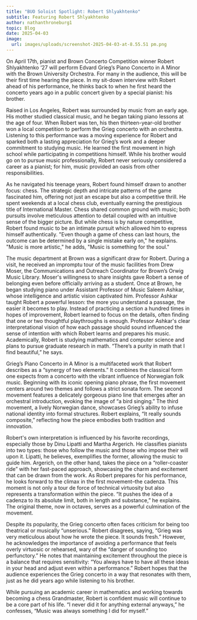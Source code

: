 ```yaml
---
title: "BUO Soloist Spotlight: Robert Shlyakhtenko"
subtitle: Featuring Robert Shlyakhtenko
author: nathanthroneburg1
topic: Blog
date: 2025-04-03
image:
  url: images/uploads/screenshot-2025-04-03-at-8.55.51 pm.png
---
```

On April 17th, pianist and Brown Concerto Competition winner Robert Shlyakhtenko ‘27 will perform Edvard Grieg’s Piano Concerto in A Minor with the Brown University Orchestra. For many in the audience, this will be their first time hearing the piece. In my sit-down interview with Robert ahead of his performance, he thinks back to when he first heard the concerto years ago in a public concert given by a special pianist: his brother.

Raised in Los Angeles, Robert was surrounded by music from an early age. His mother studied classical music, and he began taking piano lessons at the age of four. When Robert was ten, his then thirteen-year-old brother won a local competition to perform the Grieg concerto with an orchestra. Listening to this performance was a moving experience for Robert and sparked both a lasting appreciation for Grieg’s work and a deeper commitment to studying music. He learned the first movement in high school while participating in competitions himself. While his brother would go on to pursue music professionally, Robert never seriously considered a career as a pianist; for him, music provided an oasis from other responsibilities.

As he navigated his teenage years, Robert found himself drawn to another focus: chess. The strategic depth and intricate patterns of the game fascinated him, offering not just an escape but also a competitive thrill. He spent weekends at a local chess club, eventually earning the prestigious title of International Master. Chess shared common ground with music; both pursuits involve meticulous attention to detail coupled with an intuitive sense of the bigger picture. But while chess is by nature competitive, Robert found music to be an intimate pursuit which allowed him to express himself authentically. "Even though a game of chess can last hours, the outcome can be determined by a single mistake early on," he explains. "Music is more artistic," he adds, "Music is something for the soul."

The music department at Brown was a significant draw for Robert. During a visit, he received an impromptu tour of the music facilities from Drew Moser, the Communications and Outreach Coordinator for Brown’s Orwig Music Library. Moser's willingness to share insights gave Robert a sense of belonging even before officially arriving as a student. Once at Brown, he began studying piano under Assistant Professor of Music Saleem Ashkar, whose intelligence and artistic vision captivated him. Professor Ashkar taught Robert a powerful lesson: the more you understand a passage, the easier it becomes to play. Instead of practicing a section a hundred times in hopes of improvement, Robert learned to focus on the details, often finding that one or two thoughtful playthroughs is enough. Professor Ashkar's clear interpretational vision of how each passage should sound influenced the sense of intention with which Robert learns and prepares his music. Academically, Robert is studying mathematics and computer science and plans to pursue graduate research in math. “There’s a purity in math that I find beautiful,” he says. 

Grieg’s Piano Concerto in A Minor is a multifaceted work that Robert describes as a “synergy of two elements.” It combines the classical form one expects from a concerto with the vibrant influence of Norwegian folk music. Beginning with its iconic opening piano phrase, the first movement centers around two themes and follows a strict sonata form. The second movement features a delicately gorgeous piano line that emerges after an orchestral introduction, evoking the image of “a bird singing.” The third movement, a lively Norwegian dance, showcases Grieg’s ability to infuse national identity into formal structures. Robert explains, “It really sounds composite,” reflecting how the piece embodies both tradition and innovation.

Robert's own interpretation is influenced by his favorite recordings, especially those by Dinu Lipatti and Martha Argerich. He classifies pianists into two types: those who follow the music and those who impose their will upon it. Lipatti, he believes, exemplifies the former, allowing the music to guide him. Argerich, on the other hand, takes the piece on a “roller-coaster ride” with her fast-paced approach, showcasing the charm and excitement that can be drawn from the work. As Robert prepares for his performance, he looks forward to the climax in the first movement–the cadenza. This moment is not only a tour de force of technical virtuosity but also represents a transformation within the piece. “It pushes the idea of a cadenza to its absolute limit, both in length and substance,” he explains. The original theme, now in octaves, serves as a powerful culmination of the movement.

Despite its popularity, the Grieg concerto often faces criticism for being too theatrical or musically “unserious.” Robert disagrees, saying, “Grieg was very meticulous about how he wrote the piece. It sounds fresh.” However, he acknowledges the importance of avoiding a performance that feels overly virtuosic or rehearsed, wary of the “danger of sounding too perfunctory.” He notes that maintaining excitement throughout the piece is a balance that requires sensitivity: “You always have to have all these ideas in your head and adjust even within a performance.” Robert hopes that the audience experiences the Grieg concerto in a way that resonates with them, just as he did years ago while listening to his brother.

While pursuing an academic career in mathematics and working towards becoming a chess Grandmaster, Robert is confident music will continue to be a core part of his life. “I never did it for anything external anyways,” he confesses, “Music was always something I did for myself.”